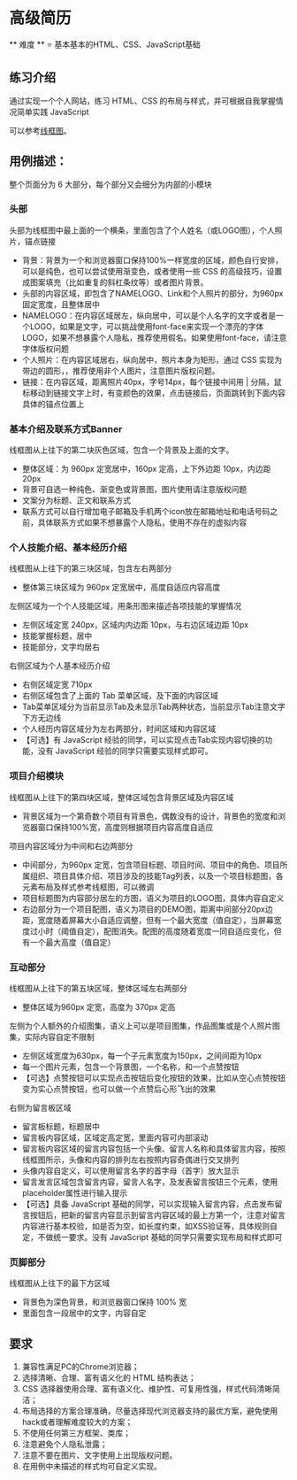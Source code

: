 # 高级简历

** 难度 ** :star: 基本基本的HTML、CSS、JavaScript基础

## 练习介绍

通过实现一个个人网站，练习 HTML、CSS 的布局与样式，并可根据自我掌握情况简单实践 JavaScript

可以参考[线框图](./asset/advancedresume/advancedresumeprototype.png)。

## 用例描述：

整个页面分为 6 大部分，每个部分又会细分为内部的小模块

### 头部

头部为线框图中最上面的一个横条，里面包含了个人姓名（或LOGO图），个人照片，锚点链接

- 背景：背景为一个和浏览器窗口保持100%一样宽度的区域，颜色自行安排，可以是纯色，也可以尝试使用渐变色，或者使用一些 CSS 的高级技巧，设置成图案填充（比如重复的斜杠条纹等）或者图片背景。
- 头部的内容区域，即包含了NAMELOGO、Link和个人照片的部分，为960px固定宽度，且整体居中
- NAMELOGO：在内容区域居左，纵向居中，可以是个人名字的文字或者是一个LOGO，如果是文字，可以挑战使用font-face来实现一个漂亮的字体LOGO，如果不想暴露个人隐私，推荐使用假名。如果使用font-face，请注意字体版权问题
- 个人照片：在内容区域居右，纵向居中，照片本身为矩形，通过 CSS 实现为带边的圆形，，推荐使用非个人图片，注意图片版权问题。
- 链接：在内容区域，距离照片40px，字号14px，每个链接中间用 | 分隔，鼠标移动到链接文字上时，有变颜色的效果，点击链接后，页面跳转到下面内容具体的锚点位置上

### 基本介绍及联系方式Banner

线框图从上往下的第二块灰色区域，包含一个背景及上面的文字。

- 整体区域：为 960px 定宽居中，160px 定高，上下外边距 10px，内边距 20px
- 背景可自选一种纯色、渐变色或背景图，图片使用请注意版权问题
- 文案分为标题、正文和联系方式
- 联系方式可以自行增加电子邮箱及手机两个icon放在邮箱地址和电话号码之前，具体联系方式如果不想暴露个人隐私，使用不存在的虚拟内容

### 个人技能介绍、基本经历介绍

线框图从上往下的第三块区域，包含左右两部分

- 整体第三块区域为 960px 定宽居中，高度自适应内容高度

左侧区域为一个个人技能区域，用条形图来描述各项技能的掌握情况

- 左侧区域定宽 240px，区域内内边距 10px，与右边区域边距 10px
- 技能掌握标题，居中
- 技能部分，文字均居右

右侧区域为个人基本经历介绍

- 右侧区域定宽 710px
- 右侧区域包含了上面的 Tab 菜单区域，及下面的内容区域
- Tab菜单区域分为当前显示Tab及未显示Tab两种状态，当前显示Tab注意文字下方无边线
- 个人经历内容区域分为左右两部分，时间区域和内容区域
- 【可选】有 JavaScript 经验的同学，可以实现点击Tab实现内容切换的功能，没有 JavaScript 经验的同学只需要实现样式即可。

### 项目介绍模块

线框图从上往下的第四块区域，整体区域包含背景区域及内容区域

- 背景区域为一个第奇数个项目有背景色，偶数没有的设计，背景色的宽度和浏览器窗口保持100%宽，高度则根据项目内容高度自适应

项目内容区域分为中间和右边两部分

- 中间部分，为960px 定宽，包含项目标题、项目时间、项目中的角色、项目所属组织、项目具体介绍、项目涉及的技能Tag列表，以及一个项目标题图，各元素布局及样式参考线框图，可以微调
- 项目标题图为内容部分居左的方图，语义为项目的LOGO图，具体内容自定义
- 右边部分为一个项目配图，语义为项目的DEMO图，距离中间部分20px边距，宽度随着屏幕大小自适应调整，但有一个最大宽度（值自定），当屏幕宽度过小时（阈值自定），配图消失。配图的高度随着宽度一同自适应变化，但有一个最大高度（值自定）

### 互动部分

线框图从上往下的第五块区域，整体区域左右两部分

- 整体区域为960px 定宽，高度为 370px 定高

左侧为个人额外的介绍图集，语义上可以是项目图集，作品图集或是个人照片图集，实际内容自定不限制

- 左侧区域宽度为630px，每一个子元素宽度为150px，之间间距为10px
- 每一个图片元素，包含一个背景图，一个名称，和一个点赞按钮
- 【可选】点赞按钮可以实现点击按钮后变化按钮的效果，比如从空心点赞按钮变为实心点赞按钮，也可以做一个点赞后心形飞出的效果

右侧为留言板区域

- 留言板标题，标题居中
- 留言板内容区域，区域定高定宽，里面内容可内部滚动
- 留言板内容区域的留言内容包括一个头像、留言人名称和具体留言内容，按照线框图所示，头像和内容的排列左右按照内容奇偶进行交叉排列
- 头像内容自定义，可以使用留言名字的首字母（首字）放大显示
- 留言发言区域包含留言内容，留言人名字，及发表留言按钮三个元素，使用placeholder属性进行输入提示
- 【可选】具备 JavaScript 基础的同学，可以实现输入留言内容，点击发布留言按钮后，把新的留言内容显示到留言内容区域的最上方第一个，注意对留言内容进行基本校验，如是否为空，如长度约束，如XSS验证等，具体规则自定，不做统一要求。没有 JavaScript 基础的同学只需要实现布局和样式即可

### 页脚部分

线框图从上往下的最下方区域

- 背景色为深色背景，和浏览器窗口保持 100% 宽
- 里面包含一段居中的文字，内容自定

## 要求

1. 兼容性满足PC的Chrome浏览器；
2. 选择清晰、合理、富有语义化的 HTML 结构表达；
3. CSS 选择器使用合理、富有语义化、维护性、可复用性强，样式代码清晰简洁；
4. 布局选择的方案合理准确，尽量选择现代浏览器支持的最优方案，避免使用hack或者理解难度较大的方案；
5. 不使用任何第三方框架、类库；
6. 注意避免个人隐私泄露；
7. 注意不要在图片、文字使用上出现版权问题。
8. 在用例中未描述的样式均可自定义实现。